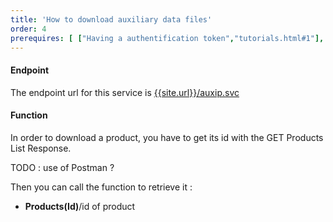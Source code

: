 ```yaml
---
title: 'How to download auxiliary data files'
order: 4
prerequires: [ ["Having a authentification token","tutorials.html#1"], ["Having POSTMAN installed","https://learning.postman.com/docs/getting-started/installation-and-updates/"], ["Knowing POSTMAN","https://learning.postman.com/docs/getting-started/introduction/"] ]
---
```

#### Endpoint

The endpoint url for this service is [{{site.url}}/auxip.svc]({{site.url}}/auxip.svc)

#### Function

In order to download a product, you have to get its id with the GET Products List Response.

TODO : use of Postman ?

Then you can call the function to retrieve it :

- **Products(Id)**/id of product



